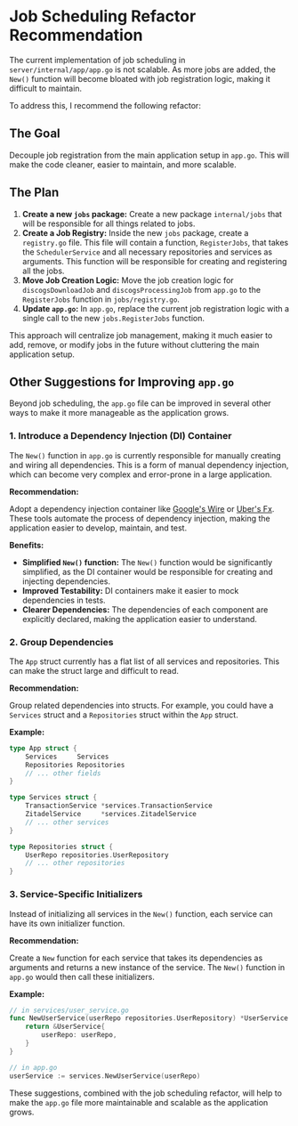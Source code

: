 # Job Scheduling Refactor Recommendation

The current implementation of job scheduling in `server/internal/app/app.go` is not scalable. As more jobs are added, the `New()` function will become bloated with job registration logic, making it difficult to maintain.

To address this, I recommend the following refactor:

## The Goal

Decouple job registration from the main application setup in `app.go`. This will make the code cleaner, easier to maintain, and more scalable.

## The Plan

1.  **Create a new `jobs` package:** Create a new package `internal/jobs` that will be responsible for all things related to jobs.
2.  **Create a Job Registry:** Inside the new `jobs` package, create a `registry.go` file. This file will contain a function, `RegisterJobs`, that takes the `SchedulerService` and all necessary repositories and services as arguments. This function will be responsible for creating and registering all the jobs.
3.  **Move Job Creation Logic:** Move the job creation logic for `discogsDownloadJob` and `discogsProcessingJob` from `app.go` to the `RegisterJobs` function in `jobs/registry.go`.
4.  **Update `app.go`:** In `app.go`, replace the current job registration logic with a single call to the new `jobs.RegisterJobs` function.

This approach will centralize job management, making it much easier to add, remove, or modify jobs in the future without cluttering the main application setup.

## Other Suggestions for Improving `app.go`

Beyond job scheduling, the `app.go` file can be improved in several other ways to make it more manageable as the application grows.

### 1. Introduce a Dependency Injection (DI) Container

The `New()` function in `app.go` is currently responsible for manually creating and wiring all dependencies. This is a form of manual dependency injection, which can become very complex and error-prone in a large application.

**Recommendation:**

Adopt a dependency injection container like [Google's Wire](https://github.com/google/wire) or [Uber's Fx](https://github.com/uber-go/fx). These tools automate the process of dependency injection, making the application easier to develop, maintain, and test.

**Benefits:**

*   **Simplified `New()` function:** The `New()` function would be significantly simplified, as the DI container would be responsible for creating and injecting dependencies.
*   **Improved Testability:** DI containers make it easier to mock dependencies in tests.
*   **Clearer Dependencies:** The dependencies of each component are explicitly declared, making the application easier to understand.

### 2. Group Dependencies

The `App` struct currently has a flat list of all services and repositories. This can make the struct large and difficult to read.

**Recommendation:**

Group related dependencies into structs. For example, you could have a `Services` struct and a `Repositories` struct within the `App` struct.

**Example:**

```go
type App struct {
    Services     Services
    Repositories Repositories
    // ... other fields
}

type Services struct {
    TransactionService *services.TransactionService
    ZitadelService     *services.ZitadelService
    // ... other services
}

type Repositories struct {
    UserRepo repositories.UserRepository
    // ... other repositories
}
```

### 3. Service-Specific Initializers

Instead of initializing all services in the `New()` function, each service can have its own initializer function.

**Recommendation:**

Create a `New` function for each service that takes its dependencies as arguments and returns a new instance of the service. The `New()` function in `app.go` would then call these initializers.

**Example:**

```go
// in services/user_service.go
func NewUserService(userRepo repositories.UserRepository) *UserService {
    return &UserService{
        userRepo: userRepo,
    }
}

// in app.go
userService := services.NewUserService(userRepo)
```

These suggestions, combined with the job scheduling refactor, will help to make the `app.go` file more maintainable and scalable as the application grows.
